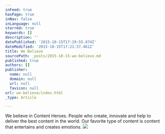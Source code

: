 ```yaml
---
inFeed: true
hasPage: true
inNav: false
inLanguage: null
starred: true
keywords: []
description: ''
datePublished: '2015-10-15T17:29:55.874Z'
dateModified: '2015-10-15T17:21:37.461Z'
title: We Believe
sourcePath: _posts/2015-10-15-we-believe.md
published: true
authors: []
publisher:
  name: null
  domain: null
  url: null
  favicon: null
url: we-believe/index.html
_type: Article

---
```

We believe in Content Heroes.  People who create, innovate and help to deliver the best content in the world.  Our favorite type of content is content that entertains and creates emotions.
![](https://the-grid-user-content.s3-us-west-2.amazonaws.com/71f6574b-cf18-4407-9517-46aec23060a8.png)